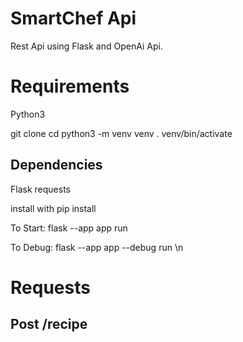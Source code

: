 # SmartChef Api
Rest Api using Flask and OpenAi Api.

# Requirements
Python3 

git clone 
cd 
python3 -m venv venv
. venv/bin/activate 


## Dependencies
Flask
requests

install with pip install



To Start: flask --app app run 

To Debug: flask --app app --debug run \n

# Requests

## Post /recipe


